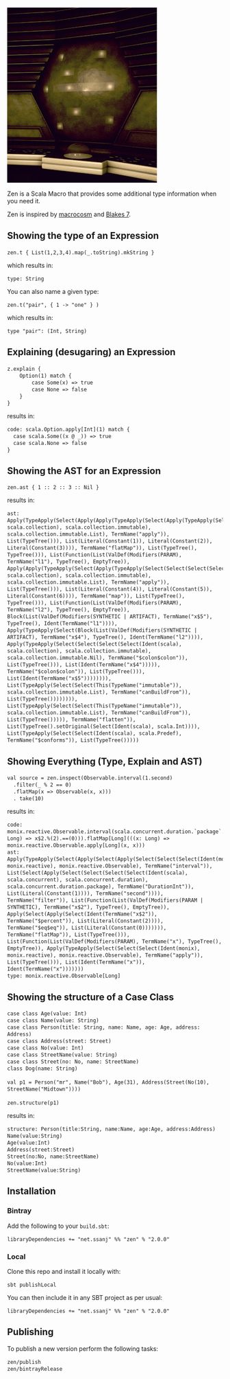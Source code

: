 ![The master computer from the Liberator](/zen.jpg)

Zen is a Scala Macro that provides some additional type information when you need it.

Zen is inspired by [macrocosm](https://github.com/retronym/macrocosm) and [Blakes 7](https://en.wikipedia.org/wiki/Characters_of_Blake%27s_7#Zen).

## Showing the type of an Expression

```{.scala}
zen.t { List(1,2,3,4).map(_.toString).mkString }
```

which results in:

```
type: String
```

You can also name a given type:

```{.scala}
zen.t("pair", { 1 -> "one" } )
```

which results in:

```
type "pair": (Int, String)
```


## Explaining (desugaring) an Expression

```{.scala}
z.explain {
    Option(1) match {
        case Some(x) => true
        case None => false
    }
}
```

results in:

```
code: scala.Option.apply[Int](1) match {
  case scala.Some((x @ _)) => true
  case scala.None => false
}
```

## Showing the AST for an Expression

```{.scala}
zen.ast { 1 :: 2 :: 3 :: Nil }
```

results in:

```
ast: Apply(TypeApply(Select(Apply(Apply(TypeApply(Select(Apply(TypeApply(Select(Select(Select(Select(Ident(scala), scala.collection), scala.collection.immutable), scala.collection.immutable.List), TermName("apply")), List(TypeTree())), List(Literal(Constant(1)), Literal(Constant(2)), Literal(Constant(3)))), TermName("flatMap")), List(TypeTree(), TypeTree())), List(Function(List(ValDef(Modifiers(PARAM), TermName("l1"), TypeTree(), EmptyTree)), Apply(Apply(TypeApply(Select(Apply(TypeApply(Select(Select(Select(Select(Ident(scala), scala.collection), scala.collection.immutable), scala.collection.immutable.List), TermName("apply")), List(TypeTree())), List(Literal(Constant(4)), Literal(Constant(5)), Literal(Constant(6)))), TermName("map")), List(TypeTree(), TypeTree())), List(Function(List(ValDef(Modifiers(PARAM), TermName("l2"), TypeTree(), EmptyTree)), Block(List(ValDef(Modifiers(SYNTHETIC | ARTIFACT), TermName("x$5"), TypeTree(), Ident(TermName("l1")))), Apply(TypeApply(Select(Block(List(ValDef(Modifiers(SYNTHETIC | ARTIFACT), TermName("x$4"), TypeTree(), Ident(TermName("l2")))), Apply(TypeApply(Select(Select(Select(Select(Ident(scala), scala.collection), scala.collection.immutable), scala.collection.immutable.Nil), TermName("$colon$colon")), List(TypeTree())), List(Ident(TermName("x$4"))))), TermName("$colon$colon")), List(TypeTree())), List(Ident(TermName("x$5")))))))), List(TypeApply(Select(Select(This(TypeName("immutable")), scala.collection.immutable.List), TermName("canBuildFrom")), List(TypeTree()))))))), List(TypeApply(Select(Select(This(TypeName("immutable")), scala.collection.immutable.List), TermName("canBuildFrom")), List(TypeTree())))), TermName("flatten")), List(TypeTree().setOriginal(Select(Ident(scala), scala.Int)))), List(TypeApply(Select(Select(Ident(scala), scala.Predef), TermName("$conforms")), List(TypeTree()))))
```

## Showing Everything (Type, Explain and AST)

```{.scala}
val source = zen.inspect(Observable.interval(1.second)
  .filter(_ % 2 == 0)
  .flatMap(x => Observable(x, x)))
  . take(10)
```

results in:

```
code: monix.reactive.Observable.interval(scala.concurrent.duration.`package`.DurationInt(1).second).filter(((x$2: Long) => x$2.%(2).==(0))).flatMap[Long](((x: Long) => monix.reactive.Observable.apply[Long](x, x)))
ast: Apply(TypeApply(Select(Apply(Select(Apply(Select(Select(Select(Ident(monix), monix.reactive), monix.reactive.Observable), TermName("interval")), List(Select(Apply(Select(Select(Select(Select(Ident(scala), scala.concurrent), scala.concurrent.duration), scala.concurrent.duration.package), TermName("DurationInt")), List(Literal(Constant(1)))), TermName("second")))), TermName("filter")), List(Function(List(ValDef(Modifiers(PARAM | SYNTHETIC), TermName("x$2"), TypeTree(), EmptyTree)), Apply(Select(Apply(Select(Ident(TermName("x$2")), TermName("$percent")), List(Literal(Constant(2)))), TermName("$eq$eq")), List(Literal(Constant(0))))))), TermName("flatMap")), List(TypeTree())), List(Function(List(ValDef(Modifiers(PARAM), TermName("x"), TypeTree(), EmptyTree)), Apply(TypeApply(Select(Select(Select(Ident(monix), monix.reactive), monix.reactive.Observable), TermName("apply")), List(TypeTree())), List(Ident(TermName("x")), Ident(TermName("x")))))))
type: monix.reactive.Observable[Long]
```

## Showing the structure of a Case Class

```{.scala}
case class Age(value: Int)
case class Name(value: String)
case class Person(title: String, name: Name, age: Age, address: Address)
case class Address(street: Street)
case class No(value: Int)
case class StreetName(value: String)
case class Street(no: No, name: StreetName)
class Dog(name: String)

val p1 = Person("mr", Name("Bob"), Age(31), Address(Street(No(10), StreetName("Midtown"))))

zen.structure(p1)
```

results in:

```
structure: Person(title:String, name:Name, age:Age, address:Address)
Name(value:String)
Age(value:Int)
Address(street:Street)
Street(no:No, name:StreetName)
No(value:Int)
StreetName(value:String)
```

## Installation

### Bintray

Add the following to your `build.sbt`:

```{.scala}
libraryDependencies += "net.ssanj" %% "zen" % "2.0.0"
```


### Local

Clone this repo and install it locally with:

```{.scala}
sbt publishLocal
```

You can then include it in any SBT project as per usual:

```{.scala}
libraryDependencies += "net.ssanj" %% "zen" % "2.0.0"
```

## Publishing

To publish a new version perform the following tasks:

```
zen/publish
zen/bintrayRelease
```